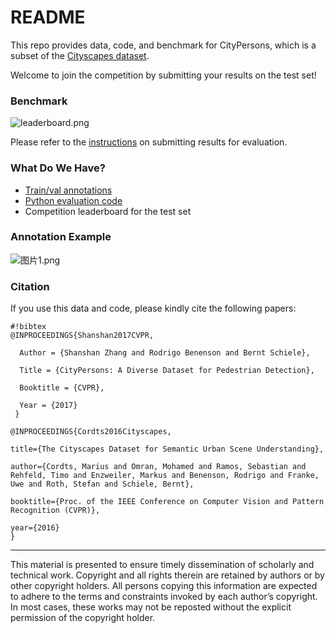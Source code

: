 # README #

This repo provides data, code, and benchmark for CityPersons, which is a subset of the [Cityscapes dataset](https://www.cityscapes-dataset.com/).

Welcome to join the competition by submitting your results on the test set!

### Benchmark ###
![leaderboard.png](https://bitbucket.org/repo/XXegAKG/images/1374766803-leaderboard.png)

Please refer to the [instructions](https://bitbucket.org/shanshanzhang/citypersons/src/f44d4e585d51d0c3fd7992c8fb913515b26d4b5a/evaluation/?at=default) on submitting results for evaluation.

### What Do We Have? ###

* [Train/val annotations](https://bitbucket.org/shanshanzhang/citypersons/src/f44d4e585d51d0c3fd7992c8fb913515b26d4b5a/annotations/?at=default)
* [Python evaluation code](https://bitbucket.org/shanshanzhang/citypersons/src/f44d4e585d51d0c3fd7992c8fb913515b26d4b5a/evaluation/eval_script/?at=default)
* Competition leaderboard for the test set


### Annotation Example ###
![图片1.png](https://bitbucket.org/repo/XXegAKG/images/982984467-%E5%9B%BE%E7%89%871.png)

### Citation ###

If you use this data and code, please kindly cite the following papers:


```
#!bibtex
@INPROCEEDINGS{Shanshan2017CVPR,

  Author = {Shanshan Zhang and Rodrigo Benenson and Bernt Schiele},

  Title = {CityPersons: A Diverse Dataset for Pedestrian Detection},

  Booktitle = {CVPR},

  Year = {2017}
 }

@INPROCEEDINGS{Cordts2016Cityscapes,

title={The Cityscapes Dataset for Semantic Urban Scene Understanding},

author={Cordts, Marius and Omran, Mohamed and Ramos, Sebastian and Rehfeld, Timo and Enzweiler, Markus and Benenson, Rodrigo and Franke, Uwe and Roth, Stefan and Schiele, Bernt},

booktitle={Proc. of the IEEE Conference on Computer Vision and Pattern Recognition (CVPR)},

year={2016}
}

```
---------------------------------------------------------------------------------------------------------------------
This material is presented to ensure timely dissemination of scholarly and technical work. Copyright and all rights therein are retained by authors or by other copyright holders. All persons copying this information are expected to adhere to the terms and constraints invoked by each author’s copyright. In most cases, these works may not be reposted without the explicit permission of the copyright holder.